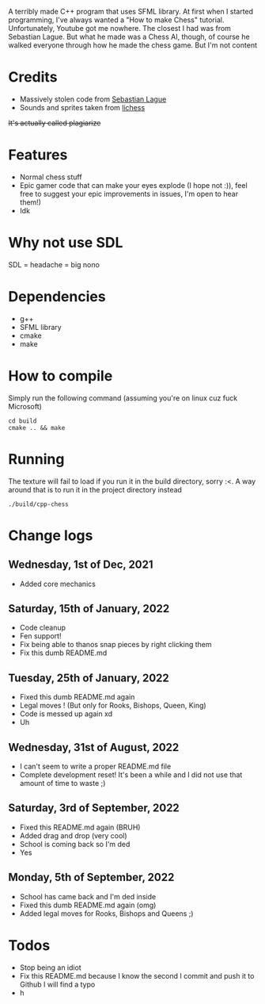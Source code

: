 A terribly made C++ program that uses SFML library. At first when I started programming, I've always wanted a 
"How to make Chess" tutorial. Unfortunately, Youtube got me nowhere. The closest I had was from Sebastian Lague.
But what he made was a Chess AI, though, of course he walked everyone through how he made the chess game. But
I'm not content

# Credits
- Massively stolen code from [Sebastian Lague](https://github.com/SebLague/Chess-AI)
- Sounds and sprites taken from [lichess](https://lichess.org)

~~It's actually called plagiarize~~

# Features

- Normal chess stuff
- Epic gamer code that can make your eyes explode (I hope not :)), feel free to suggest your epic improvements 
in issues, I'm open to hear them!)
- Idk

# Why not use SDL

SDL = headache = big nono

# Dependencies

* g++
* SFML library
* cmake
* make

# How to compile

Simply run the following command (assuming you're on linux cuz fuck Microsoft)

```
cd build
cmake .. && make
```

# Running

The texture will fail to load if you run it in the build directory, sorry :<. A way around
that is to run it in the project directory instead

```
./build/cpp-chess
```

# Change logs

## Wednesday, 1st of Dec, 2021
- Added core mechanics

## Saturday, 15th of January, 2022 
- Code cleanup
- Fen support!
- Fix being able to thanos snap pieces by right clicking them
- Fix this dumb README.md

## Tuesday, 25th of January, 2022
- Fixed this dumb README.md again
- Legal moves ! (But only for Rooks, Bishops, Queen, King)
- Code is messed up again xd
- Uh

## Wednesday, 31st of August, 2022
- I can't seem to write a proper README.md file
- Complete development reset! It's been a while and I did not use that amount of time to waste ;)

## Saturday, 3rd of September, 2022
- Fixed this README.md again (BRUH)
- Added drag and drop (very cool)
- School is coming back so I'm ded
- Yes

## Monday, 5th of September, 2022
- School has came back and I'm ded inside
- Fixed this dumb README.md again (omg)
- Added legal moves for Rooks, Bishops and Queens ;)

# Todos
- Stop being an idiot
- Fix this README.md because I know the second I commit and push it to Github I will find a typo
- h
